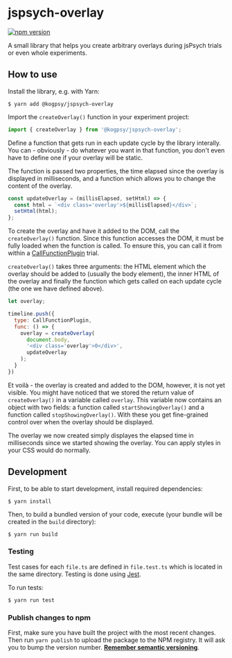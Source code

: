 # jspsych-overlay

[![npm version](https://badge.fury.io/js/@kogpsy%2Fjspsych-overlay.svg)](https://badge.fury.io/js/@kogpsy%2Fjspsych-overlay)

A small library that helps you create arbitrary overlays during jsPsych trials
or even whole experiments.

## How to use

Install the library, e.g. with Yarn:

```shell
$ yarn add @kogpsy/jspsych-overlay
```

Import the `createOverlay()` function in your experiment project:

```javascript
import { createOverlay } from '@kogpsy/jspsych-overlay';
```

Define a function that gets run in each update cycle by the library interally.
You can - obviously - do whatever you want in that function, you don't even have
to define one if your overlay will be static.

The function is passed two properties, the time elapsed since the overlay is
displayed in milliseconds, and a function which allows you to change the content
of the overlay.

```javascript
const updateOverlay = (millisElapsed, setHtml) => {
  const html = `<div class='overlay'>${millisElapsed}</div>`;
  setHtml(html);
};
```

To create the overlay and have it added to the DOM, call the `createOverlay()`
function. Since this function accesses the DOM, it must be fully loaded when the
function is called. To ensure this, you can call it from within a
[CallFunctionPlugin][1] trial.

`createOverlay()` takes three arguments: the HTML element which the overlay
should be added to (usually the body element), the inner HTML of the overlay and
finally the function which gets called on each update cycle (the one we have
defined above).

```javascript
let overlay;

timeline.push({
  type: CallFunctionPlugin,
  func: () => {
    overlay = createOverlay(
      document.body,
      '<div class='overlay'>0</div>',
      updateOverlay
    );
  }
})
```

Et voilà - the overlay is created and added to the DOM, however, it is not yet
visible. You might have noticed that we stored the return value of
`createOverlay()` in a variable called `overlay`. This variable now contains an
object with two fields: a function called `startShowingOverlay()` and a function
called `stopShowingOverlay()`. With these you get fine-grained control over when
the overlay should be displayed.

The overlay we now created simply displayes the elapsed time in milliseconds
since we started showing the overlay. You can apply styles in your CSS would do
normally.

## Development

First, to be able to start development, install required dependencies:

```shell
$ yarn install
```

Then, to build a bundled version of your code, execute (your bundle will be
created in the `build` directory):

```shell
$ yarn run build
```

### Testing

Test cases for each `file.ts` are defined in `file.test.ts` which is located in
the same directory. Testing is done using [Jest][3].

To run tests:

```shell
$ yarn run test
```

### Publish changes to npm

First, make sure you have built the project with the most recent changes. Then
run `yarn publish` to upload the package to the NPM registry. It will ask you
to bump the version number. [**Remember semantic versioning**][2].

[1]: https://www.jspsych.org/7.0/plugins/call-function/
[2]: https://docs.npmjs.com/about-semantic-versioning
[3]: https://jestjs.io/
